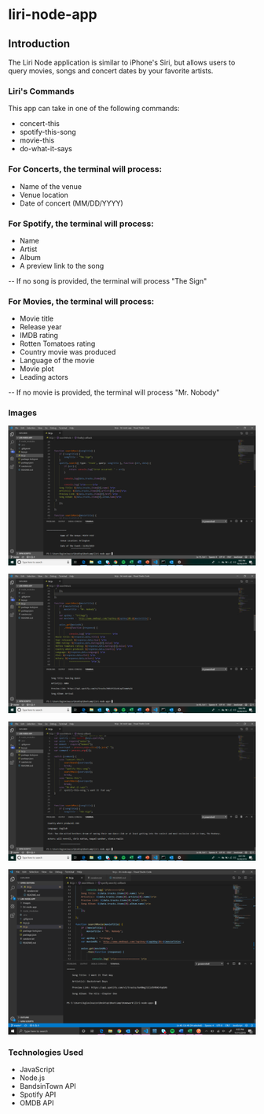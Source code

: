 # liri-node-app

## Introduction

The Liri Node application is similar to iPhone's Siri, but allows users to query movies, songs and concert dates by your favorite artists. 

### Liri's Commands

This app can take in one of the following commands:

- concert-this
- spotify-this-song
- movie-this
- do-what-it-says

### For Concerts, the terminal will process:

- Name of the venue
- Venue location
- Date of concert (MM/DD/YYYY)

### For Spotify, the terminal will process:

- Name
- Artist
- Album
- A preview link to the song

-- If no song is provided, the terminal will process "The Sign"

### For Movies, the terminal will process:

- Movie title
- Release year
- IMDB rating
- Rotten Tomatoes rating
- Country movie was produced
- Language of the movie
- Movie plot
- Leading actors

-- If no movie is provided, the terminal will process "Mr. Nobody"

### Images
![Concert-Example](/Images/concert.png)

![Music-Example](/Images/music.png)

![Movie-Example](/Images/movies.png)

![Random-Example](/Images/randomtxt.png)

### Technologies Used

* JavaScript
* Node.js
* BandsinTown API
* Spotify API 
* OMDB API 
